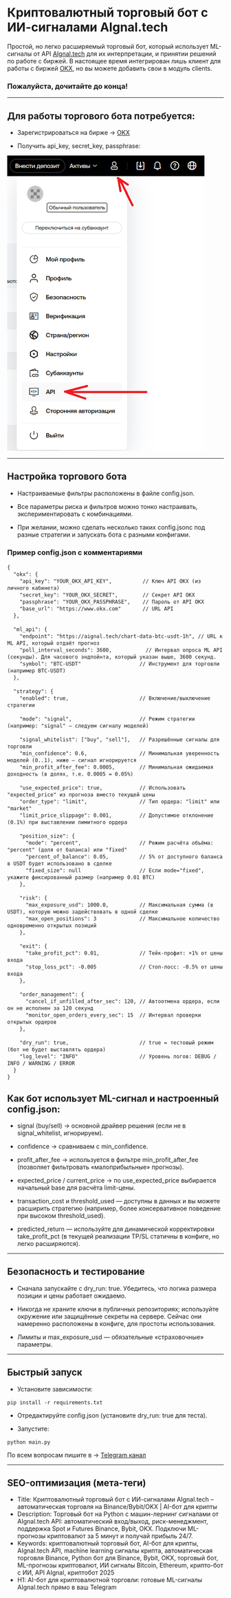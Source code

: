 # Криптовалютный торговый бот с ИИ-сигналами AIgnal.tech
Простой, но легко расширяемый торговый бот, который использует ML-сигналы от API [AIgnal.tech](https://aignal.tech/) для их интерпретации, и принятии решений по работе с биржей. В настоящее время интегрирован лишь клиент для работы с биржей [OKX](https://okx.com/join/63825848), но вы можете добавить свои в модуль clients.

### Пожалуйста, дочитайте до конца!

________________________________________
## Для работы торгового бота потребуется:

- Зарегистрироваться на бирже → [OKX](https://okx.com/join/63825848)

- Получить api_key, secret_key, passphrase:

![Пример](https://github.com/Bednyakov/aignal-trading-bot/blob/main/static/okxapi.png)

________________________________________
## Настройка торгового бота

- Настраиваемые фильтры расположены в файле config.json.

- Все параметры риска и фильтров можно тонко настраивать, экспериментировать с комбинациями.

- При желании, можно сделать несколько таких config.jsonc под разные стратегии и запускать бота с разными конфигами.

### Пример config.json с комментариями
```
{
  "okx": {
    "api_key": "YOUR_OKX_API_KEY",          // Ключ API OKX (из личного кабинета)
    "secret_key": "YOUR_OKX_SECRET",        // Секрет API OKX
    "passphrase": "YOUR_OKX_PASSPHRASE",    // Пароль от API OKX
    "base_url": "https://www.okx.com"       // URL API
  },

  "ml_api": {
    "endpoint": "https://aignal.tech/chart-data-btc-usdt-1h", // URL к ML API, который отдаёт прогноз
    "poll_interval_seconds": 3600,           // Интервал опроса ML API (секунды). Для часового эндпойнта, который указан выше, 3600 секунд.
    "symbol": "BTC-USDT"                   // Инструмент для торговли (например BTC-USDT)
  },

  "strategy": {
    "enabled": true,                       // Включение/выключение стратегии

    "mode": "signal",                      // Режим стратегии (например: "signal" — следуем сигналу моделей)

    "signal_whitelist": ["buy", "sell"],   // Разрешённые сигналы для торговли
    "min_confidence": 0.6,                 // Минимальная уверенность моделей (0..1), ниже — сигнал игнорируется
    "min_profit_after_fee": 0.0005,        // Минимальная ожидаемая доходность (в долях, т.е. 0.0005 = 0.05%)

    "use_expected_price": true,            // Использовать "expected_price" из прогноза вместо текущей цены
    "order_type": "limit",                 // Тип ордера: "limit" или "market"
    "limit_price_slippage": 0.001,         // Допустимое отклонение (0.1%) при выставлении лимитного ордера

    "position_size": {
      "mode": "percent",                   // Режим расчёта объёма: "percent" (доля от баланса) или "fixed"
      "percent_of_balance": 0.05,          // 5% от доступного баланса в USDT будет использовано в сделке
      "fixed_size": null                   // Если mode="fixed", укажите фиксированный размер (например 0.01 BTC)
    },

    "risk": {
      "max_exposure_usd": 1000.0,          // Максимальная сумма (в USDT), которую можно задействовать в одной сделке
      "max_open_positions": 3              // Максимальное количество одновременно открытых позиций
    },

    "exit": {
      "take_profit_pct": 0.01,             // Тейк-профит: +1% от цены входа
      "stop_loss_pct": -0.005              // Стоп-лосс: -0.5% от цены входа
    },

    "order_management": {
      "cancel_if_unfilled_after_sec": 120, // Автоотмена ордера, если он не исполнен за 120 секунд
      "monitor_open_orders_every_sec": 15  // Интервал проверки открытых ордеров
    },

    "dry_run": true,                       // true = тестовый режим (бот не будет выставлять ордера)
    "log_level": "INFO"                    // Уровень логов: DEBUG / INFO / WARNING / ERROR
  }
}
```

## Как бот использует ML-сигнал и настроенный config.json:

- signal (buy/sell) → основной драйвер решения (если не в signal_whitelist, игнорируем).

- confidence → сравниваем с min_confidence.

- profit_after_fee → используется в фильтре min_profit_after_fee (позволяет фильтровать «малоприбыльные» прогнозы).

- expected_price / current_price → по use_expected_price выбирается начальный base для расчёта limit-цены.

- transaction_cost и threshold_used — доступны в данных и вы можете расширить стратегию (например, более консервативное поведение при высоком threshold_used).

- predicted_return — используйте для динамической корректировки take_profit_pct (в текущей реализации TP/SL статичны в конфиге, но легко расширяются).

________________________________________
## Безопасность и тестирование
- Сначала запускайте с dry_run: true. Убедитесь, что логика размера позиции и цены работает ожидаемо.

- Никогда не храните ключи в публичных репозиториях; используйте окружение или защищённые секреты на сервере. Сейчас они намеренно расположены в конфиге, для простоты использования.

- Лимиты и max_exposure_usd — обязательные «страховочные» параметры.

________________________________________
## Быстрый запуск

- Установите зависимости:
```
pip install -r requirements.txt
```

- Отредактируйте config.json (установите dry_run: true для теста).

- Запустите:
```
python main.py
```

По всем вопросам пишите в → [Telegram канал](https://t.me/itpolice)

________________________________________
## SEO-оптимизация (мета-теги)
- Title: Криптовалютный торговый бот с ИИ-сигналами AIgnal.tech – автоматическая торговля на Binance/Bybit/OKX | AI-бот для крипты
- Description: Торговый бот на Python с машин-лернинг сигналами от AIgnal.tech API: автоматический вход/выход, риск-менеджмент, поддержка Spot и Futures Binance, Bybit, OKX. Подключи ML-прогнозы криптовалют за 5 минут и получай прибыль 24/7.
- Keywords: криптовалютный торговый бот, AI-бот для крипты, AIgnal.tech API, machine learning сигналы крипта, автоматическая торговля Binance, Python бот для Binance, Bybit, OKX, торговый бот, ML-прогнозы криптовалют, ИИ сигналы Bitcoin, Ethereum, крипто-бот с ИИ, API AIgnal, криптобот 2025
- H1: AI-бот для криптовалютной торговли: готовые ML-сигналы AIgnal.tech прямо в ваш Telegram
